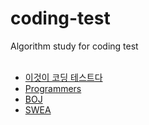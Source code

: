 # coding-test
Algorithm study for coding test<br><br>

- [이것이 코딩 테스트다](https://tjdud-study.notion.site/9e3c603da7ce43728a0c797058be91df?v=e338f36165de4ef39644be5e0d229d4e)
- [Programmers](https://tjdud-study.notion.site/Programmers-7fdb3edac2314629aa30ec62518ad0aa)
- [BOJ](https://tjdud-study.notion.site/50c340ab69f84613a56a58873ab64789?v=bb61151bbff9445bb272b452b14db30b)
- [SWEA](https://tjdud-study.notion.site/cf03d38843c34a82be396828954db2f1?v=6b79cb9f9dbc49cd92c988b591adcee0)
